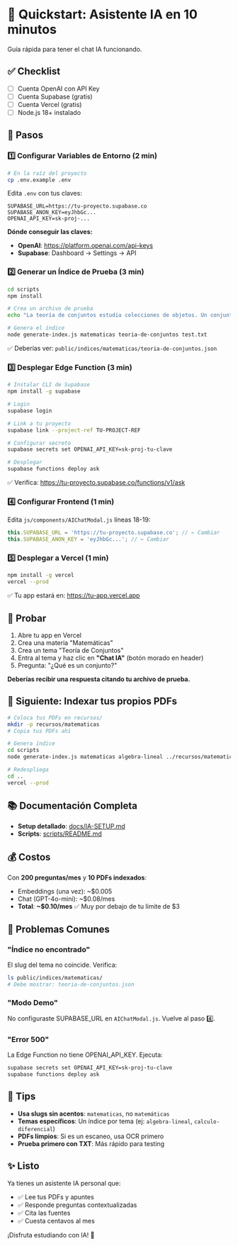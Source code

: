 # 🚀 Quickstart: Asistente IA en 10 minutos

Guía rápida para tener el chat IA funcionando.

## ✅ Checklist

- [ ] Cuenta OpenAI con API Key
- [ ] Cuenta Supabase (gratis)
- [ ] Cuenta Vercel (gratis)
- [ ] Node.js 18+ instalado

## 📝 Pasos

### 1️⃣ Configurar Variables de Entorno (2 min)

```bash
# En la raíz del proyecto
cp .env.example .env
```

Edita `.env` con tus claves:

```env
SUPABASE_URL=https://tu-proyecto.supabase.co
SUPABASE_ANON_KEY=eyJhbGc...
OPENAI_API_KEY=sk-proj-...
```

**Dónde conseguir las claves:**

- **OpenAI**: https://platform.openai.com/api-keys
- **Supabase**: Dashboard → Settings → API

### 2️⃣ Generar un Índice de Prueba (3 min)

```bash
cd scripts
npm install

# Crea un archivo de prueba
echo "La teoría de conjuntos estudia colecciones de objetos. Un conjunto A puede contener elementos. La unión de A y B se denota A ∪ B." > test.txt

# Genera el índice
node generate-index.js matematicas teoria-de-conjuntos test.txt
```

✅ Deberías ver: `public/indices/matematicas/teoria-de-conjuntos.json`

### 3️⃣ Desplegar Edge Function (3 min)

```bash
# Instalar CLI de Supabase
npm install -g supabase

# Login
supabase login

# Link a tu proyecto
supabase link --project-ref TU-PROJECT-REF

# Configurar secreto
supabase secrets set OPENAI_API_KEY=sk-proj-tu-clave

# Desplegar
supabase functions deploy ask
```

✅ Verifica: https://tu-proyecto.supabase.co/functions/v1/ask

### 4️⃣ Configurar Frontend (1 min)

Edita `js/components/AIChatModal.js` líneas 18-19:

```javascript
this.SUPABASE_URL = 'https://tu-proyecto.supabase.co'; // ← Cambiar
this.SUPABASE_ANON_KEY = 'eyJhbGc...'; // ← Cambiar
```

### 5️⃣ Desplegar a Vercel (1 min)

```bash
npm install -g vercel
vercel --prod
```

✅ Tu app estará en: https://tu-app.vercel.app

## 🎉 Probar

1. Abre tu app en Vercel
2. Crea una materia "Matemáticas"
3. Crea un tema "Teoría de Conjuntos"
4. Entra al tema y haz clic en **"Chat IA"** (botón morado en header)
5. Pregunta: "¿Qué es un conjunto?"

**Deberías recibir una respuesta citando tu archivo de prueba.**

## 🔄 Siguiente: Indexar tus propios PDFs

```bash
# Coloca tus PDFs en recursos/
mkdir -p recursos/matematicas
# Copia tus PDFs ahí

# Genera índice
cd scripts
node generate-index.js matematicas algebra-lineal ../recursos/matematicas/algebra.pdf

# Redespliega
cd ..
vercel --prod
```

## 📚 Documentación Completa

- **Setup detallado**: [docs/IA-SETUP.md](docs/IA-SETUP.md)
- **Scripts**: [scripts/README.md](scripts/README.md)

## 💰 Costos

Con **200 preguntas/mes** y **10 PDFs indexados**:

- Embeddings (una vez): ~$0.005
- Chat (GPT-4o-mini): ~$0.08/mes
- **Total**: **~$0.10/mes** ✅ Muy por debajo de tu límite de $3

## 🐛 Problemas Comunes

### "Índice no encontrado"

El slug del tema no coincide. Verifica:

```bash
ls public/indices/matematicas/
# Debe mostrar: teoria-de-conjuntos.json
```

### "Modo Demo"

No configuraste SUPABASE_URL en `AIChatModal.js`. Vuelve al paso 4️⃣.

### "Error 500"

La Edge Function no tiene OPENAI_API_KEY. Ejecuta:

```bash
supabase secrets set OPENAI_API_KEY=sk-proj-tu-clave
supabase functions deploy ask
```

## 🎯 Tips

- **Usa slugs sin acentos**: `matematicas`, no `matemáticas`
- **Temas específicos**: Un índice por tema (ej: `algebra-lineal`, `calculo-diferencial`)
- **PDFs limpios**: Si es un escaneo, usa OCR primero
- **Prueba primero con TXT**: Más rápido para testing

## ✨ Listo

Ya tienes un asistente IA personal que:

- ✅ Lee tus PDFs y apuntes
- ✅ Responde preguntas contextualizadas
- ✅ Cita las fuentes
- ✅ Cuesta centavos al mes

¡Disfruta estudiando con IA! 🚀
